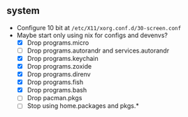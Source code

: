 ## system

- Configure 10 bit at `/etc/X11/xorg.conf.d/30-screen.conf`
- Maybe start only using nix for configs and devenvs?
  - [x] Drop programs.micro
  - [ ] Drop programs.autorandr and services.autorandr
  - [x] Drop programs.keychain
  - [x] Drop programs.zoxide
  - [x] Drop programs.direnv
  - [x] Drop programs.fish
  - [x] Drop programs.bash
  - [ ] Drop pacman.pkgs
  - [ ] Stop using home.packages and pkgs.*
